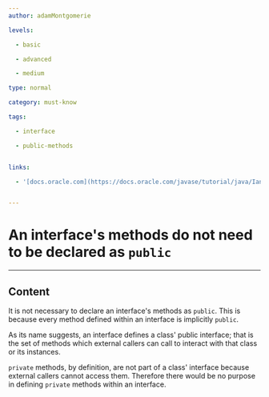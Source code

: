 ```yaml
---
author: adamMontgomerie

levels:

  - basic

  - advanced

  - medium

type: normal

category: must-know

tags:

  - interface

  - public-methods


links:

  - '[docs.oracle.com](https://docs.oracle.com/javase/tutorial/java/IandI/index.html){website}'


---
```


# An interface's methods do not need to be declared as `public`

---
## Content

It is not necessary to declare an interface's methods as `public`. This is because every method defined within an interface is implicitly `public`.

As its name suggests, an interface defines a class' public interface; that is the set of methods which external callers can call to interact with that class or its instances.

`private` methods, by definition, are not part of a class' interface because external callers cannot access them. Therefore there would be no purpose in defining `private` methods within an interface.

 
